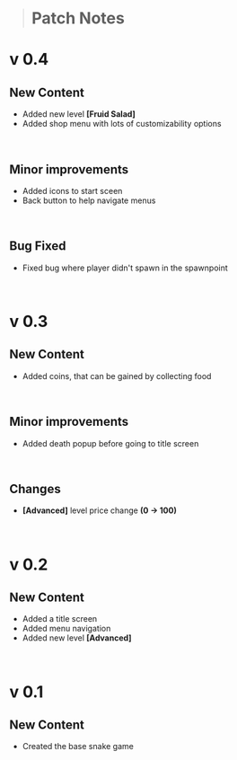 > # Patch Notes

# v 0.4
## New Content
- Added new level **[Fruid Salad]**
- Added shop menu with lots of customizability options

<br>

## Minor improvements
- Added icons to start sceen
- Back button to help navigate menus

<br>

## Bug Fixed
- Fixed bug where player didn't spawn in the spawnpoint

<br>

# v 0.3
## New Content
- Added coins, that can be gained by collecting food

<br>

## Minor improvements
- Added death popup before going to title screen

<br>

## Changes
- **[Advanced]** level price change **(0 → 100)**

<br>

# v 0.2
## New Content
- Added a title screen
- Added menu navigation
- Added new level **[Advanced]**

<br>

# v 0.1
## New Content
- Created the base snake game